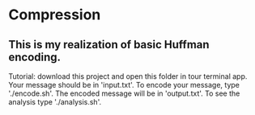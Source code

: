 # Compression
## This is my realization of basic Huffman encoding.
Tutorial: download this project and open this folder in tour terminal app.
Your message should be in 'input.txt'. To encode your message, type './encode.sh'.
The encoded message will be in 'output.txt'.
To see the analysis type './analysis.sh'.
